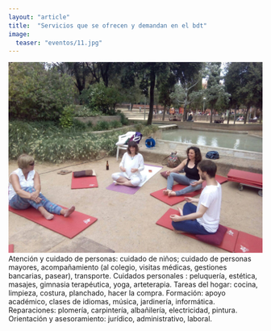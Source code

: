 ```yaml
---
layout: "article"
title:  "Servicios que se ofrecen y demandan en el bdt"
image:
  teaser: "eventos/11.jpg"
---
```

![1](/images/eventos/11.jpg)
Atención y cuidado de personas: cuidado de niños; cuidado de personas mayores, acompañamiento (al colegio, visitas médicas, gestiones bancarias, pasear), transporte.
Cuidados personales : peluquería, estética, masajes, gimnasia terapéutica, yoga, arteterapia.
Tareas del hogar: cocina, limpieza, costura, planchado, hacer la compra.
Formación: apoyo académico, clases de idiomas, música, jardinería, informática.
Reparaciones: plomería, carpintería,  albañilería, electricidad, pintura.
Orientación y asesoramiento: jurídico, administrativo, laboral.

